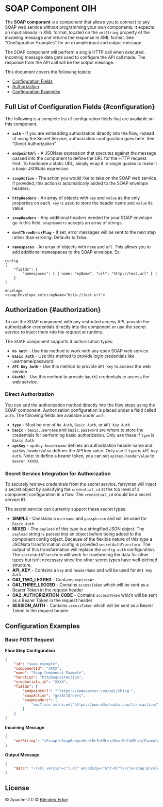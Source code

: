 # SOAP Component OIH

The **SOAP component** is a component that allows you to connect to any SOAP web service without programming your own components. It expects an input already in XML format, located on the `xmlString` property of the incoming message and returns the response in XML format. See "Configuration Examples" for an example input and output message.

The SOAP component will perform a single HTTP call when executed. Incoming message data gets used to configure the API call made. The response from the API call will be the output message.

This document covers the following topics: 

- [Configuration Fields](#configuration)
- [Authorization](#authorization)
- [Configuration Examples](#examples)

## Full List of Configuration Fields {#configuration}
The following is a complete list of configuration fields that are available on this component. 

- **`auth`** - If you are embedding authorization directly into the flow, instead of using the Secret Service, authorization configuration goes here. See "Direct Authorization"

- **`endpointUrl`** - A JSONata expression that executes against the message passed into the component to define the URL for the HTTP request. Hint: To hardcode a static URL, simply wrap it in single quotes to make it a basic JSONata expression

- **`soapAction`** - The action you would like to take on the SOAP web service. If provided, this action is automatically added to the SOAP envelope headers.

- **`httpHeaders`** - An array of objects with `key` and `value` as the only properties on each. `key` is used to store the header name and `value` its value

- **`soapHeaders`** - Any additional headers needed for your SOAP envelope go in this field. `soapHeaders` accepts an array of strings. 

- **`dontThrowErrorFlag`** - If set, error messages will be sent to the next step rather than erroring. Defaults to false.

- **`namespaces`** - An array of objects with `name` and `url`. This allows you to add additional namespaces to the SOAP envelope. Ex:
```
config
{
    "fields": {
        "namespaces": [ { name: "myName", "url": "http://test.url" } ]
    }
}

envelope
<soap:Envelope xmlns:myName="http://test.url">
```

## Authorization {#authorization}

To use the SOAP component with any restricted access API, provide the authorization credentials directly into the component or use the secret service to inject them into the request at runtime. 

The SOAP component supports 4 authorization types: 

- **`No Auth`** - Use this method to work with any open SOAP web service
- **`Basic Auth`** - Use this method to provide login credentials like username/password
- **`API Key Auth`** - Use this method to provide `API Key` to access the web service
- **`OAuth2`** - Use this method to provide `Oauth2` credentials to access the web service. 

### Direct Authorization
You can add the authorization method directly into the flow steps using the SOAP component. Authorization configuration is placed under a field called `auth`. The following fields are available under `auth`. 

- **`type`** - Must be one of `No Auth`, `Basic Auth`, or `API Key Auth`
- **`basic`** - `basic.username` and `basic.password` are where to store the credentials for performing basic authorization. Only use these if `type` is `Basic Auth` 
- **`apiKey`** - `apiKey.headername` defines an authorization header name and `apiKey.headerValue` defines the API key value. Only use if `type` is `API Key Auth`. Note: to define a bearer token, you can set `apiKey.headerValue` to `Bearer XXXXX`. 

### Secret Service Integration for Authorization 

To securely retrieve credentials from the secret service, ferryman will inject a secret object by specifying the `credential_id` at the top level of a component configuration in a flow. The `credential_id` should be a secret service ID. 

The secret service can currently support these secret types: 
- **SIMPLE** - Constains a `username` and `passphrase` and will be used for `Basic Auth`
- **MIXED** - The `payload` of this type is a stringified JSON object. The `payload` string is parsed into an object before being added to the component config object. Because of the flexible nature of this type a JSONata transformation config is provided `secretAuthTransform`. The output of this transformation will replace the `config.auth` configuration.  The `secretAuthTransform` will work for tranforming the data for other types but isn't necessary since the other secret types have well-defined structure.
- **API_KEY** - Contains a `key` and `headerName` and will be used for `API Key Auth`
- **OA1_TWO_LEGGED** - Contains `expiresAt`
- **OA1_THREE_LEGGED** - Contains `accessToken` which will be sent as a Bearer Token in the request header
- **OA2_AUTHORIZATION_CODE** - Contains `accessToken` which will be sent as a Bearer Token in the request header
- **SESSION_AUTH** - Contains `accessToken` which will be sent as a Bearer Token in the request header

## Configuration Examples 

### Basic POST Request

**Flow Step Configuration**
```json
{
    "id": "soap-example",
    "componentId": "XXXX",
    "name": "Soap Component Example",
    "function": "httpRequestAction",
    "credentials_id": "XXXX",
    "fields": {
        "endpointUrl": "'https://someserver.com/api/thing'",
        "soapAction": "getAllOrders",
        "soapHeaders": [
            "<m:Trans xmlns:m=\"https://www.w3schools.com/transaction/\">123</m:Trans>"
        ]
    }
}
```
**Incoming Message**
```json
{
    "xmlString": "<ExampleSoapBody><MustBeInXML></MustBeInXML></ExampleSoapBody>"
}
```
**Output Message** 
```json
{
    "data": "<?xml version=\"1.0\" encoding=\"utf-8\"?>\r\n<soap:Envelope xmlns:soap=\"http://schemas.xmlsoap.org/soap/envelope/\">\r\n  <soap:Body>\r\n    <m:WebServiceResponse xmlns:m=\"http://www.sample.com \">\r\n      <m:Result>five hundred </m:Result>\r\n    </m:WebServiceResponse>\r\n  </soap:Body>\r\n</soap:Envelope>"
}
```

## License 
&copy; Apache-2.0 &copy; [Blended Edge](https://www.blendededge.com)